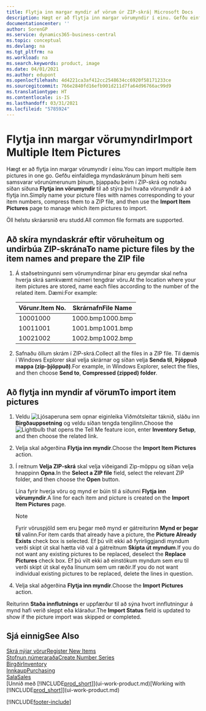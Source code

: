 ```yaml
---
title: Flytja inn margar myndir af vörum úr ZIP-skrá| Microsoft Docs
description: Hægt er að flytja inn margar vörumyndir í einu. Gefðu einfaldlega myndaskránum þínum heiti sem samsvarar vörunúmerunum þínum, þjappaðu þeim í zip-skrá og notaðu síðan síðuna fyrir innflutning á vörumyndum til að stýra því hvaða vörumyndir á að flytja inn.
documentationcenter: ''
author: SorenGP
ms.service: dynamics365-business-central
ms.topic: conceptual
ms.devlang: na
ms.tgt_pltfrm: na
ms.workload: na
ms.search.keywords: product, image
ms.date: 04/01/2021
ms.author: edupont
ms.openlocfilehash: 4d4221ca3af412cc2548634cc6920f58171233ce
ms.sourcegitcommit: 766e2840fd16efb901d211d7fa64d96766ac99d9
ms.translationtype: HT
ms.contentlocale: is-IS
ms.lasthandoff: 03/31/2021
ms.locfileid: "5785924"
---
```

# <a name="import-multiple-item-pictures"></a><span data-ttu-id="a795f-104">Flytja inn margar vörumyndir</span><span class="sxs-lookup"><span data-stu-id="a795f-104">Import Multiple Item Pictures</span></span>
<span data-ttu-id="a795f-105">Hægt er að flytja inn margar vörumyndir í einu.</span><span class="sxs-lookup"><span data-stu-id="a795f-105">You can import multiple item pictures in one go.</span></span> <span data-ttu-id="a795f-106">Gefðu einfaldlega myndaskránum þínum heiti sem samsvarar vörunúmerunum þínum, þjappaðu þeim í ZIP-skrá og notaðu síðan síðuna **Flytja inn vörumyndir** til að stýra því hvaða vörumyndir á að flytja inn.</span><span class="sxs-lookup"><span data-stu-id="a795f-106">Simply name your picture files with names corresponding to your item numbers, compress them to a ZIP file, and then use the **Import Item Pictures** page to manage which item pictures to import.</span></span>

<span data-ttu-id="a795f-107">Öll helstu skráarsnið eru studd.</span><span class="sxs-lookup"><span data-stu-id="a795f-107">All common file formats are supported.</span></span>

## <a name="to-name-picture-files-by-the-item-names-and-prepare-the-zip-file"></a><span data-ttu-id="a795f-108">Að skíra myndaskrár eftir vöruheitum og undirbúa ZIP-skrána</span><span class="sxs-lookup"><span data-stu-id="a795f-108">To name picture files by the item names and prepare the ZIP file</span></span>
1. <span data-ttu-id="a795f-109">Á staðsetningunni sem vörumyndirnar þínar eru geymdar skal nefna hverja skrá samkvæmt númeri tengdrar vöru.</span><span class="sxs-lookup"><span data-stu-id="a795f-109">At the location where your item pictures are stored, name each files according to the number of the related item.</span></span> <span data-ttu-id="a795f-110">Dæmi:</span><span class="sxs-lookup"><span data-stu-id="a795f-110">For example:</span></span>

    |<span data-ttu-id="a795f-111">Vörunr.</span><span class="sxs-lookup"><span data-stu-id="a795f-111">Item No.</span></span>|<span data-ttu-id="a795f-112">Skrárnafn</span><span class="sxs-lookup"><span data-stu-id="a795f-112">File Name</span></span>|
    |-|-|
    |<span data-ttu-id="a795f-113">1000</span><span class="sxs-lookup"><span data-stu-id="a795f-113">1000</span></span>|<span data-ttu-id="a795f-114">1000.bmp</span><span class="sxs-lookup"><span data-stu-id="a795f-114">1000.bmp</span></span>|
    |<span data-ttu-id="a795f-115">1001</span><span class="sxs-lookup"><span data-stu-id="a795f-115">1001</span></span>|<span data-ttu-id="a795f-116">1001.bmp</span><span class="sxs-lookup"><span data-stu-id="a795f-116">1001.bmp</span></span>|
    |<span data-ttu-id="a795f-117">1002</span><span class="sxs-lookup"><span data-stu-id="a795f-117">1002</span></span>|<span data-ttu-id="a795f-118">1002.bmp</span><span class="sxs-lookup"><span data-stu-id="a795f-118">1002.bmp</span></span>|

2. <span data-ttu-id="a795f-119">Safnaðu öllum skrám í ZIP-skrá.</span><span class="sxs-lookup"><span data-stu-id="a795f-119">Collect all the files in a ZIP file.</span></span> <span data-ttu-id="a795f-120">Til dæmis í Windows Explorer skal velja skrárnar og síðan velja **Senda til**, **Þjöppuð mappa (zip-þjöppuð)**.</span><span class="sxs-lookup"><span data-stu-id="a795f-120">For example, in Windows Explorer, select the files, and then choose **Send to**, **Compressed (zipped) folder**.</span></span>     

## <a name="to-import-item-pictures"></a><span data-ttu-id="a795f-121">Að flytja inn myndir af vörum</span><span class="sxs-lookup"><span data-stu-id="a795f-121">To import item pictures</span></span>
1. <span data-ttu-id="a795f-122">Veldu ![Ljósaperuna sem opnar eiginleika Viðmótsleitar](media/ui-search/search_small.png "Segðu mér hvað þú vilt gera") táknið, sláðu inn **Birgðauppsetning** og veldu síðan tengda tengilinn.</span><span class="sxs-lookup"><span data-stu-id="a795f-122">Choose the ![Lightbulb that opens the Tell Me feature](media/ui-search/search_small.png "Tell me what you want to do") icon, enter **Inventory Setup**, and then choose the related link.</span></span>
2. <span data-ttu-id="a795f-123">Velja skal aðgerðina **Flytja inn myndir**.</span><span class="sxs-lookup"><span data-stu-id="a795f-123">Choose the **Import Item Pictures** action.</span></span>
3. <span data-ttu-id="a795f-124">Í reitnum **Velja ZIP-skrá** skal velja viðeigandi Zip-möppu og síðan velja hnappinn **Opna**.</span><span class="sxs-lookup"><span data-stu-id="a795f-124">In the **Select a ZIP file** field, select the relevant ZIP folder, and then choose the **Open** button.</span></span>

    <span data-ttu-id="a795f-125">Lína fyrir hverja vöru og mynd er búin til á síðunni **Flytja inn vörumyndir**.</span><span class="sxs-lookup"><span data-stu-id="a795f-125">A line for each item and picture is created on the **Import Item Pictures** page.</span></span>

    > [!NOTE]
    > <span data-ttu-id="a795f-126">Fyrir vöruspjöld sem eru þegar með mynd er gátreiturinn **Mynd er þegar til** valinn.</span><span class="sxs-lookup"><span data-stu-id="a795f-126">For item cards that already have a picture, the **Picture Already Exists** check box is selected.</span></span> <span data-ttu-id="a795f-127">Ef þú vilt ekki að fyrirliggjandi myndum verði skipt út skal hætta við val á gátreitnum **Skipta út myndum**.</span><span class="sxs-lookup"><span data-stu-id="a795f-127">If you do not want any existing pictures to be replaced, deselect the **Replace Pictures** check box.</span></span> <span data-ttu-id="a795f-128">Ef þú vilt ekki að einstökum myndum sem eru til verði skipt út skal eyða línunum sem um ræðir.</span><span class="sxs-lookup"><span data-stu-id="a795f-128">If you do not want individual existing pictures to be replaced, delete the lines in question.</span></span>

3. <span data-ttu-id="a795f-129">Velja skal aðgerðina **Flytja inn myndir**.</span><span class="sxs-lookup"><span data-stu-id="a795f-129">Choose the **Import Pictures** action.</span></span>

<span data-ttu-id="a795f-130">Reiturinn **Staða innflutnings** er uppfærður til að sýna hvort innflutningur á mynd hafi verið sleppt eða kláraður.</span><span class="sxs-lookup"><span data-stu-id="a795f-130">The **Import Status** field is updated to show if the picture import was skipped or completed.</span></span>       

## <a name="see-also"></a><span data-ttu-id="a795f-131">Sjá einnig</span><span class="sxs-lookup"><span data-stu-id="a795f-131">See Also</span></span>
[<span data-ttu-id="a795f-132">Skrá nýjar vörur</span><span class="sxs-lookup"><span data-stu-id="a795f-132">Register New Items</span></span>](inventory-how-register-new-items.md)  
[<span data-ttu-id="a795f-133">Stofnun númeraraða</span><span class="sxs-lookup"><span data-stu-id="a795f-133">Create Number Series</span></span>](ui-create-number-series.md)  
[<span data-ttu-id="a795f-134">Birgðir</span><span class="sxs-lookup"><span data-stu-id="a795f-134">Inventory</span></span>](inventory-manage-inventory.md)  
[<span data-ttu-id="a795f-135">Innkaup</span><span class="sxs-lookup"><span data-stu-id="a795f-135">Purchasing</span></span>](purchasing-manage-purchasing.md)  
[<span data-ttu-id="a795f-136">Sala</span><span class="sxs-lookup"><span data-stu-id="a795f-136">Sales</span></span>](sales-manage-sales.md)  
<span data-ttu-id="a795f-137">[Unnið með [!INCLUDE[prod_short](includes/prod_short.md)]](ui-work-product.md)</span><span class="sxs-lookup"><span data-stu-id="a795f-137">[Working with [!INCLUDE[prod_short](includes/prod_short.md)]](ui-work-product.md)</span></span>


[!INCLUDE[footer-include](includes/footer-banner.md)]